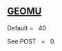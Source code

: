 ## [GEOMU](https://nexus.hexagon.com/documentationcenter/bundle/MSC_Nastran_2022.4/page/Nastran_Combined_Book/qrg/parameters/TOC.GEOMU.xhtml)

Default =    40

See POST   =   0.

